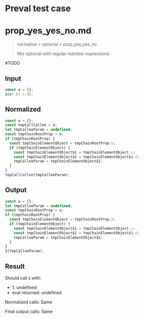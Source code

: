 # Preval test case

# prop_yes_yes_no.md

> normalize > optional > prop_yes_yes_no
>
> Mix optional with regular member expressions

#TODO

## Input

`````js filename=intro
const a = {};
$(a?.b?.c.d);
`````

## Normalized

`````js filename=intro
const a = {};
const tmpCallCallee = $;
let tmpCalleeParam = undefined;
const tmpChainRootProp = a;
if (tmpChainRootProp) {
  const tmpChainElementObject = tmpChainRootProp.b;
  if (tmpChainElementObject) {
    const tmpChainElementObject$1 = tmpChainElementObject.c;
    const tmpChainElementObject$2 = tmpChainElementObject$1.d;
    tmpCalleeParam = tmpChainElementObject$2;
  }
}
tmpCallCallee(tmpCalleeParam);
`````

## Output

`````js filename=intro
const a = {};
let tmpCalleeParam = undefined;
const tmpChainRootProp = a;
if (tmpChainRootProp) {
  const tmpChainElementObject = tmpChainRootProp.b;
  if (tmpChainElementObject) {
    const tmpChainElementObject$1 = tmpChainElementObject.c;
    const tmpChainElementObject$2 = tmpChainElementObject$1.d;
    tmpCalleeParam = tmpChainElementObject$2;
  }
}
$(tmpCalleeParam);
`````

## Result

Should call `$` with:
 - 1: undefined
 - eval returned: undefined

Normalized calls: Same

Final output calls: Same
